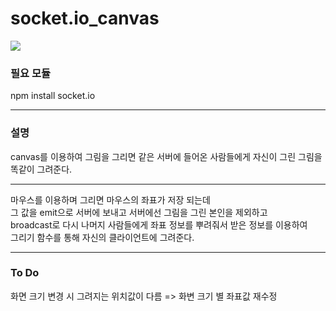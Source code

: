 # socket.io_canvas


<img src="https://user-images.githubusercontent.com/54825978/118070870-ae680c00-b3e1-11eb-8310-427d39c1ead2.png">


### 필요 모듈
npm install socket.io

------------------------------
### 설명
canvas를 이용하여 그림을 그리면 같은 서버에 들어온 사람들에게 자신이 그린 그림을 똑같이 그려준다.


------------------------------

마우스를 이용하며 그리면 마우스의 좌표가 저장 되는데 </br> 
그 값을 emit으로 서버에 보내고 서버에선 그림을 그린 본인을 제외하고 </br>
broadcast로 다시 나머지 사람들에게 좌표 정보를 뿌려줘서 받은 정보를 이용하여 </br>
그리기 함수를 통해 자신의 클라이언트에 그려준다. </br>

------------------------------
### To Do
화면 크기 변경 시 그려지는 위치값이 다름 => 화변 크기 별 좌표값 재수정

